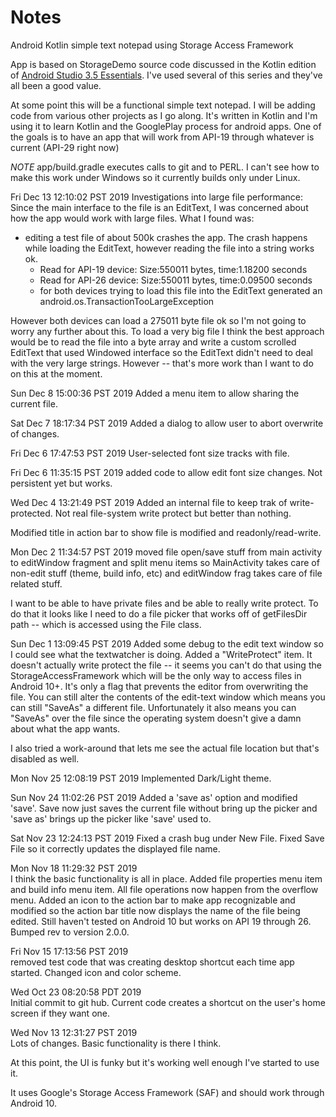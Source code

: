 # Notes
Android Kotlin simple text notepad using Storage Access Framework

App is based on StorageDemo source code discussed in 
the Kotlin edition of 
[Android Studio 3.5 Essentials](https://www.ebookfrenzy.com/ebookpages/kotlin_android_studio_35_ebook.html).
I've used several of this series and they've all been a good value.

At some point this will be a functional simple text notepad.
I will be adding code from various other projects as I go
along.  It's written in Kotlin and I'm using it to learn
Kotlin and the GooglePlay process for android apps.  One of
the goals is to have an app that will work from API-19
through whatever is current (API-29 right now)

*NOTE* app/build.gradle executes calls to git and to PERL.
I can't see how to make this work under Windows so it
currently builds only under Linux.


Fri Dec 13 12:10:02 PST 2019
Investigations into large file performance:<br>
Since the main interface to the file is an EditText, I was concerned
about how the app would work with large files.  What I found was:<br/>
* editing a test file of about 500k crashes the app.  The crash happens
while loading the EditText, however reading the file into a string works ok.
    * Read for API-19 device: Size:550011 bytes, time:1.18200 seconds
    * Read for API-26 device: Size:550011 bytes, time:0.09500 seconds
    * for both devices trying to load this file into the EditText
    generated an android.os.TransactionTooLargeException

However both devices can load a 275011 byte file ok so I'm not going to
worry any further about this.  To load a very big
file I think the best approach would be to read the file into a
byte array and write a custom scrolled EditText that used Windowed
interface so the EditText didn't need to deal with the very large
strings.  However -- that's more work than I want to do on this
at the moment.

Sun Dec  8 15:00:36 PST 2019
Added a menu item to allow sharing the current file.

Sat Dec  7 18:17:34 PST 2019
Added a dialog to allow user to abort overwrite of changes.

Fri Dec  6 17:47:53 PST 2019
User-selected font size tracks with file.

Fri Dec  6 11:35:15 PST 2019
added code to allow edit font size changes.  Not persistent yet but
works.

Wed Dec  4 13:21:49 PST 2019
Added an internal file to keep trak of write-protected.  Not
real file-system write protect but better than nothing.

Modified title in action bar to show file is modified and readonly/read-write.

Mon Dec  2 11:34:57 PST 2019
moved file open/save stuff from main activity to editWindow 
fragment and split menu items so MainActivity takes care
of non-edit stuff (theme, build info, etc) and editWindow
frag takes care of file related stuff.

I want to be able to have private files and be able to really
write protect.  To do that it looks like I need to do a file
picker that works off of getFilesDir path -- which is accessed
using the File class.

Sun Dec  1 13:09:45 PST 2019
Added some debug to the edit text window so I could see what the textwatcher
is doing.  Added a "WriteProtect" item.  It doesn't actually write protect
the file -- it seems you can't do that using the StorageAccessFramework
which will be the only way to access files in Android 10+.  It's only a flag
that prevents the editor from overwriting the file.  You can still alter the
contents of the edit-text window which means you can still "SaveAs" a different
file.  Unfortunately it also means you can "SaveAs" over the file since the
operating system doesn't give a damn about what the app wants.

I also tried a work-around that lets me see the actual file location but 
that's disabled as well.

Mon Nov 25 12:08:19 PST 2019
Implemented Dark/Light theme.

Sun Nov 24 11:02:26 PST 2019
Added a 'save as' option and modified 'save'.  Save
now just saves the current file without bring up the picker
and 'save as' brings up the picker like 'save' used to.

Sat Nov 23 12:24:13 PST 2019
Fixed a crash bug under New File.  Fixed Save File so it
correctly updates the displayed file name.

Mon Nov 18 11:29:32 PST 2019<br>
I think the basic functionality is all in place.  Added
file properties menu item and build info menu item.
All file operations now happen from the overflow menu.
Added an icon to the action bar to make app recognizable
and modified so the action bar title now displays the name of
the file being edited.
Still haven't tested on Android 10 but works on API 19 through
26.
Bumped rev to version 2.0.0.

Fri Nov 15 17:13:56 PST 2019<br>
removed test code that was creating desktop shortcut each time app started.
Changed icon and color scheme.

Wed Oct 23 08:20:58 PDT 2019<br>
Initial commit to git hub.  Current code creates a shortcut
on the user's home screen if they want one.

Wed Nov 13 12:31:27 PST 2019<br>
Lots of changes.   Basic functionality is there I think.

At this point, the UI is funky but it's working well enough I've 
started to use it.

It uses Google's Storage Access Framework (SAF) and should work
through Android 10.
